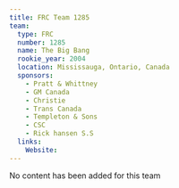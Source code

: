 ```yaml
---
title: FRC Team 1285
team:
  type: FRC
  number: 1285
  name: The Big Bang
  rookie_year: 2004
  location: Mississauga, Ontario, Canada
  sponsors:
    - Pratt & Whittney
    - GM Canada
    - Christie
    - Trans Canada
    - Templeton & Sons
    - CSC
    - Rick hansen S.S
  links:
    Website: 
---
```

No content has been added for this team